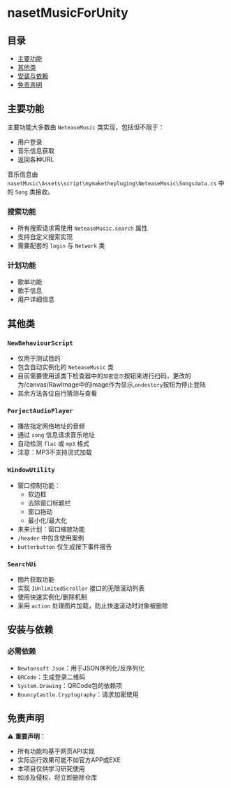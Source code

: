 # nasetMusicForUnity

## 目录
- [主要功能](#主要功能)
- [其他类](#其他类)
- [安装与依赖](#安装与依赖)
- [免责声明](#免责声明)

## 主要功能

主要功能大多数由 `NeteaseMusic` 类实现，包括但不限于：
- 用户登录
- 音乐信息获取
- 返回各种URL

音乐信息由 `nasetMusic\Assets\script\mymakethepluging\NeteaseMusic\Songsdata.cs` 中的 `Song` 类接收。

### 搜索功能
- 所有搜索请求需使用 `NeteaseMusic.search` 属性
- 支持自定义搜索实现
- 需要配套的 `login` 与 `Network` 类

### 计划功能
- 歌单功能
- 歌手信息
- 用户详细信息

## 其他类

### `NewBehaviourScript`
- 仅用于测试目的
- 包含自动实例化的 `NeteaseMusic` 类
- 目前需要使用该类下检查器中的`加密显示`按钮来进行扫码，更改的为/canvas/RawImage中的image作为显示,`ondestory`按钮为停止登陆
- 其余方法各位自行猜测与查看

### `PorjectAudioPlayer`
- 播放指定网络地址的音频
- 通过 `song` 信息请求音乐地址
- 自动检测 `flac` 或 `mp3` 格式
- 注意：MP3不支持流式加载

### `WindowUtility`
- 窗口控制功能：
  - 软边框
  - 去除窗口标题栏
  - 窗口拖动
  - 最小化/最大化
- 未来计划：窗口缩放功能
- `/header` 中包含使用案例
- `butterbutton` 仅生成按下事件报告

### `SearchUi`
- 图片获取功能
- 实现 `IUnlimitedScroller` 接口的无限滚动列表
- 使用快速实例化/删除机制
- 采用 `action` 处理图片加载，防止快速滚动时对象被删除

## 安装与依赖

### 必需依赖
- `Newtonsoft Json`：用于JSON序列化/反序列化
- `QRCode`：生成登录二维码
- `System.Drawing`：QRCode包的依赖项
- `BouncyCastle.Cryptography`：请求加密使用

## 免责声明

⚠️ **重要声明**：
- 所有功能均基于网页API实现
- 实际运行效果可能不如官方APP或EXE
- 本项目仅供学习研究使用
- 如涉及侵权，将立即删除仓库
